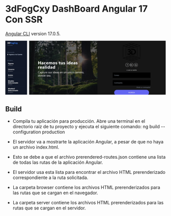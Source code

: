 # 3dFogCxy DashBoard Angular 17 Con SSR

[Angular CLI](https://github.com/angular/angular-cli) version 17.0.5.

![Imagen Del Proyecto](./FogcxyBase.jpg)

## Build
- Compila tu aplicación para producción. Abre una terminal en el directorio raíz de tu proyecto y ejecuta el siguiente comando:
ng build --configuration production

- El servidor va a mostrarte la aplicación Angular, a pesar de que no haya un archivo index.html. 
- Esto se debe a que el archivo prerendered-routes.json contiene una lista de todas las rutas de la aplicación Angular. 
- El servidor usa esta lista para encontrar el archivo HTML prerenderizado correspondiente a la ruta solicitada.
- La carpeta browser contiene los archivos HTML prerenderizados para las rutas que se cargan en el navegador. 
- La carpeta server contiene los archivos HTML prerenderizados para las rutas que se cargan en el servidor.

